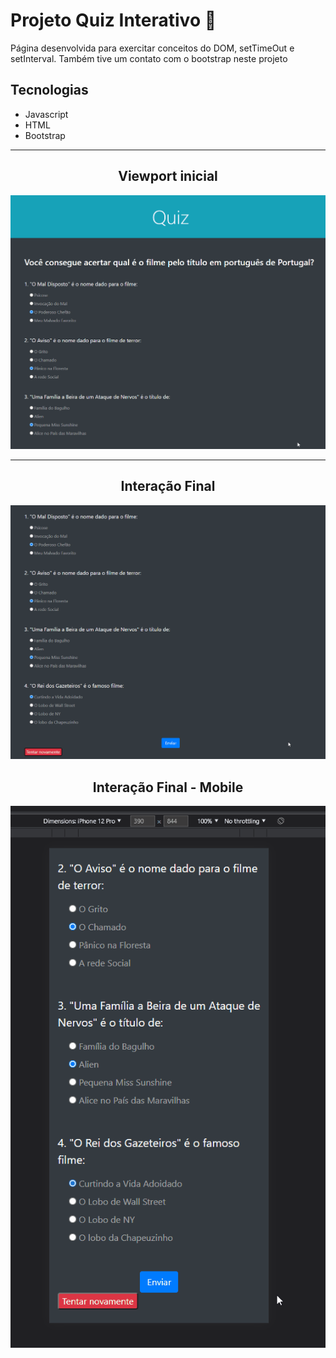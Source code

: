 # Projeto Quiz Interativo 📝

Página desenvolvida para exercitar conceitos do DOM, setTimeOut e setInterval. Também tive um contato com o bootstrap neste projeto

## Tecnologias

- Javascript
- HTML
- Bootstrap

---

<h2 align="center">Viewport inicial</h2>

<img src="tela01.gif" alt="Gif de um quizz">

---

<h2 align="center">Interação Final</h2>

<img src="tela02.gif" alt="Gif de um quizz">

<h2 align="center">Interação Final - Mobile</h2>

<img src="tela03.gif" alt="Gif de um quizz">
